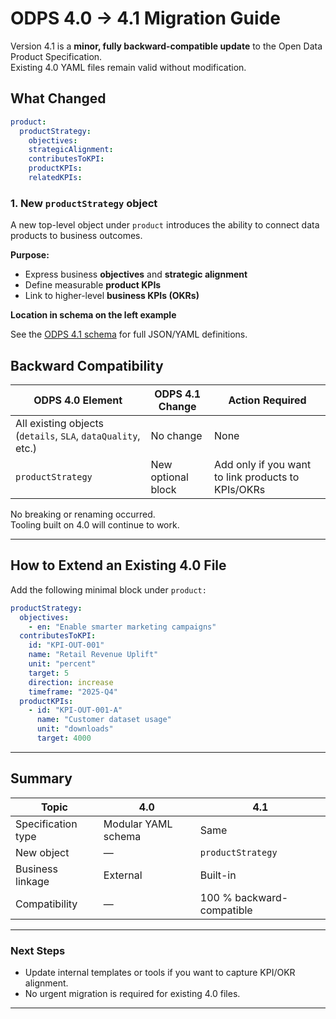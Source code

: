 # ODPS 4.0 → 4.1 Migration Guide

Version 4.1 is a **minor, fully backward-compatible update** to the Open Data Product Specification.  
Existing 4.0 YAML files remain valid without modification.


## What Changed

```yaml
product:
  productStrategy:
    objectives:
    strategicAlignment:
    contributesToKPI:
    productKPIs:
    relatedKPIs:
```

### 1. New `productStrategy` object
A new top-level object under `product` introduces the ability to connect data products to business outcomes.

**Purpose:**  
- Express business **objectives** and **strategic alignment**  
- Define measurable **product KPIs**  
- Link to higher-level **business KPIs (OKRs)**  

**Location in schema on the left example**

See the [ODPS 4.1 schema](https://opendataproducts.org/v4.1rc/schema) for full JSON/YAML definitions.


## Backward Compatibility

| ODPS 4.0 Element | ODPS 4.1 Change | Action Required |
|------------------|-----------------|----------------|
| All existing objects (`details`, `SLA`, `dataQuality`, etc.) | No change | None |
| `productStrategy` | New optional block | Add only if you want to link products to KPIs/OKRs |

No breaking or renaming occurred.  
Tooling built on 4.0 will continue to work.

---

## How to Extend an Existing 4.0 File

Add the following minimal block under `product:`  

```yaml
productStrategy:
  objectives:
    - en: "Enable smarter marketing campaigns"
  contributesToKPI:
    id: "KPI-OUT-001"
    name: "Retail Revenue Uplift"
    unit: "percent"
    target: 5
    direction: increase
    timeframe: "2025-Q4"
  productKPIs:
    - id: "KPI-OUT-001-A"
      name: "Customer dataset usage"
      unit: "downloads"
      target: 4000
```

---

## Summary

| Topic | 4.0 | 4.1 |
|--------|-----|-----|
| Specification type | Modular YAML schema | Same |
| New object | — | `productStrategy` |
| Business linkage | External | Built-in |
| Compatibility | — | 100 % backward-compatible |

---

### Next Steps
- Update internal templates or tools if you want to capture KPI/OKR alignment.  
- No urgent migration is required for existing 4.0 files.  

---
